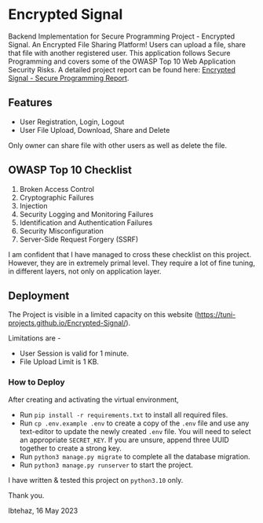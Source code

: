 # Encrypted Signal

Backend Implementation for Secure Programming Project - Encrypted Signal. An Encrypted File Sharing Platform! Users can upload a file, share that file with another registered user. This application follows Secure Programming and covers some of the OWASP Top 10 Web Application Security Risks. A detailed project report can be found here: [Encrypted Signal - Secure Programming Report](https://github.com/TUNI-Projects/Encrypted-Signal-Backend/blob/master/report/Encrypted%20Signal%20-%20Secure%20Programming%20Report.pdf).

## Features

* User Registration, Login, Logout
* User File Upload, Download, Share and Delete

Only owner can share file with other users as well as delete the file.

## OWASP Top 10 Checklist

1. Broken Access Control
2. Cryptographic Failures
3. Injection
4. Security Logging and Monitoring Failures
5. Identification and Authentication Failures
6. Security Misconfiguration
7. Server-Side Request Forgery (SSRF)

I am confident that I have managed to cross these checklist on this project. However, they are in extremely primal level. They require a lot of fine tuning, in different layers, not only on application layer.

## Deployment

The Project is visible in a limited capacity on this website (https://tuni-projects.github.io/Encrypted-Signal/).

Limitations are -

* User Session is valid for 1 minute.
* File Upload Limit is 1 KB.

### How to Deploy

After creating and activating the virtual environment,

* Run `pip install -r requirements.txt` to install all required files.
* Run `cp .env.example .env` to create a copy of the `.env` file and use any text-editor to update the newly created `.env` file. You will need to select an appropriate `SECRET_KEY`. If you are unsure, append three UUID together to create a strong key.
* Run `python3 manage.py migrate` to complete all the database migration.
* Run `python3 manage.py runserver` to start the project.

I have written & tested this project on `python3.10` only.

Thank you.

Ibtehaz, 16 May 2023
